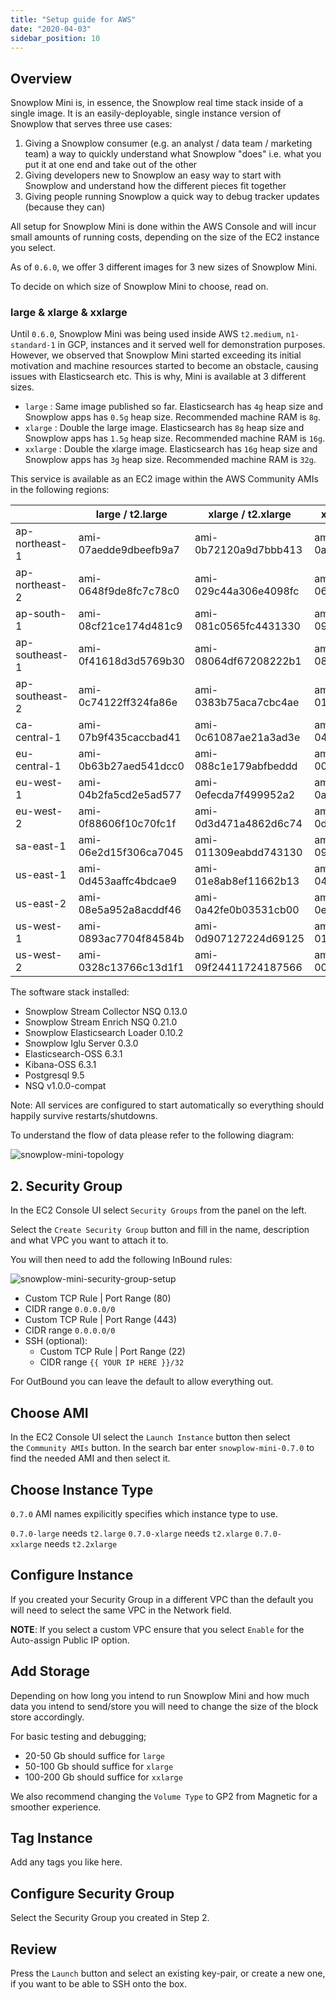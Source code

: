 ```yaml
---
title: "Setup guide for AWS"
date: "2020-04-03"
sidebar_position: 10
---
```


## Overview

Snowplow Mini is, in essence, the Snowplow real time stack inside of a single image. It is an easily-deployable, single instance version of Snowplow that serves three use cases:

1. Giving a Snowplow consumer (e.g. an analyst / data team / marketing team) a way to quickly understand what Snowplow "does" i.e. what you put it at one end and take out of the other
2. Giving developers new to Snowplow an easy way to start with Snowplow and understand how the different pieces fit together
3. Giving people running Snowplow a quick way to debug tracker updates (because they can)

All setup for Snowplow Mini is done within the AWS Console and will incur small amounts of running costs, depending on the size of the EC2 instance you select.

As of `0.6.0`, we offer 3 different images for 3 new sizes of Snowplow Mini.

To decide on which size of Snowplow Mini to choose, read on.

### [](https://github.com/snowplow/snowplow-mini/wiki/Setup-guide-AWS---0.7.0#large--xlarge--xxlarge)large & xlarge & xxlarge

Until `0.6.0`, Snowplow Mini was being used inside AWS `t2.medium`, `n1-standard-1` in GCP, instances and it served well for demonstration purposes. However, we observed that Snowplow Mini started exceeding its initial motivation and machine resources started to become an obstacle, causing issues with Elasticsearch etc. This is why, Mini is available at 3 different sizes.

- `large` : Same image published so far. Elasticsearch has `4g` heap size and Snowplow apps has `0.5g` heap size. Recommended machine RAM is `8g`.
- `xlarge` : Double the large image. Elasticsearch has `8g` heap size and Snowplow apps has `1.5g` heap size. Recommended machine RAM is `16g`.
- `xxlarge` : Double the xlarge image. Elasticsearch has `16g` heap size and Snowplow apps has `3g` heap size. Recommended machine RAM is `32g`.

This service is available as an EC2 image within the AWS Community AMIs in the following regions:

|                | large / t2.large      | xlarge / t2.xlarge    | xxlarge / t2.xxlarge  |
| -------------- | --------------------- | --------------------- | --------------------- |
| ap-northeast-1 | ami-07aedde9dbeefb9a7 | ami-0b72120a9d7bbb413 | ami-0adf90839e6330282 |
| ap-northeast-2 | ami-0648f9de8fc7c78c0 | ami-029c44a306e4098fc | ami-06d7cd7be93da12a4 |
| ap-south-1     | ami-08cf21ce174d481c9 | ami-081c0565fc4431330 | ami-094cd27ae29e63a52 |
| ap-southeast-1 | ami-0f41618d3d5769b30 | ami-08064df67208222b1 | ami-083140bf1b3584f11 |
| ap-southeast-2 | ami-0c74122ff324fa86e | ami-0383b75aca7cbc4ae | ami-011ec488c547c2543 |
| ca-central-1   | ami-07b9f435caccbad41 | ami-0c61087ae21a3ad3e | ami-04c34d1c0a1628430 |
| eu-central-1   | ami-0b63b27aed541dcc0 | ami-088c1e179abfbeddd | ami-00642a95f4cb99eca |
| eu-west-1      | ami-04b2fa5cd2e5ad577 | ami-0efecda7f499952a2 | ami-0a19683c4c8ac6803 |
| eu-west-2      | ami-0f88606f10c70fc1f | ami-0d3d471a4862d6c74 | ami-0da86d131f1c64207 |
| sa-east-1      | ami-06e2d15f306ca7045 | ami-011309eabdd743130 | ami-090cf1fcaf3c3f7f4 |
| us-east-1      | ami-0d453aaffc4bdcae9 | ami-01e8ab8ef11662b13 | ami-04e6b1d3001059be0 |
| us-east-2      | ami-08e5a952a8acddf46 | ami-0a42fe0b03531cb00 | ami-0eaaf4734f2e05449 |
| us-west-1      | ami-0893ac7704f84584b | ami-0d907127224d69125 | ami-017cc753cc383f97f |
| us-west-2      | ami-0328c13766c13d1f1 | ami-09f24411724187566 | ami-00b5772148c981bf4 |

The software stack installed:

- Snowplow Stream Collector NSQ 0.13.0
- Snowplow Stream Enrich NSQ 0.21.0
- Snowplow Elasticsearch Loader 0.10.2
- Snowplow Iglu Server 0.3.0
- Elasticsearch-OSS 6.3.1
- Kibana-OSS 6.3.1
- Postgresql 9.5
- NSQ v1.0.0-compat

Note: All services are configured to start automatically so everything should happily survive restarts/shutdowns.

To understand the flow of data please refer to the following diagram:

![snowplow-mini-topology](images/snowplow-mini-topology.jpg)

## [](https://github.com/snowplow/snowplow-mini/wiki/Setup-guide-AWS---0.7.0#2-security-group)2\. Security Group

In the EC2 Console UI select `Security Groups` from the panel on the left.

Select the `Create Security Group` button and fill in the name, description and what VPC you want to attach it to.

You will then need to add the following InBound rules:

![snowplow-mini-security-group-setup](images/security-groups-setup.png)

- Custom TCP Rule | Port Range (80)
- CIDR range `0.0.0.0/0`
- Custom TCP Rule | Port Range (443)
- CIDR range `0.0.0.0/0`
- SSH (optional):
  - Custom TCP Rule | Port Range (22)
  - CIDR range `{{ YOUR IP HERE }}/32`

For OutBound you can leave the default to allow everything out.

## Choose AMI

In the EC2 Console UI select the `Launch Instance` button then select the `Community AMIs` button. In the search bar enter `snowplow-mini-0.7.0` to find the needed AMI and then select it.

## Choose Instance Type

`0.7.0` AMI names expilicitly specifies which instance type to use.

`0.7.0-large` needs `t2.large` `0.7.0-xlarge` needs `t2.xlarge` `0.7.0-xxlarge` needs `t2.2xlarge`

## Configure Instance

If you created your Security Group in a different VPC than the default you will need to select the same VPC in the Network field.

**NOTE**: If you select a custom VPC ensure that you select `Enable` for the Auto-assign Public IP option.

## Add Storage

Depending on how long you intend to run Snowplow Mini and how much data you intend to send/store you will need to change the size of the block store accordingly.

For basic testing and debugging;

- 20-50 Gb should suffice for `large`
- 50-100 Gb should suffice for `xlarge`
- 100-200 Gb should suffice for `xxlarge`

We also recommend changing the `Volume Type` to GP2 from Magnetic for a smoother experience.

## Tag Instance

Add any tags you like here.

## Configure Security Group

Select the Security Group you created in Step 2.

## Review

Press the `Launch` button and select an existing key-pair, or create a new one, if you want to be able to SSH onto the box.
